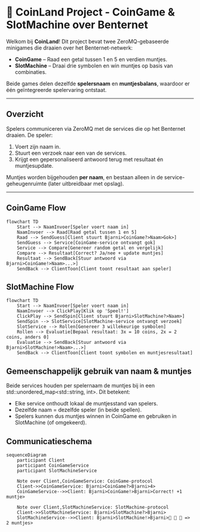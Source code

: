 # 🎰 CoinLand Project - CoinGame & SlotMachine over Benternet

Welkom bij **CoinLand**! Dit project bevat twee ZeroMQ-gebaseerde minigames die draaien over het Benternet-netwerk:

- **CoinGame** – Raad een getal tussen 1 en 5 en verdien muntjes.
- **SlotMachine** – Draai drie symbolen en win muntjes op basis van combinaties.

Beide games delen dezelfde **spelersnaam** en **muntjesbalans**, waardoor er één geïntegreerde spelervaring ontstaat. 

---

## Overzicht

Spelers communiceren via ZeroMQ met de services die op het Benternet draaien. De speler:

1. Voert zijn naam in.
2. Stuurt een verzoek naar een van de services.
3. Krijgt een gepersonaliseerd antwoord terug met resultaat én muntjesupdate.

Muntjes worden bijgehouden **per naam**, en bestaan alleen in de service-geheugenruimte (later uitbreidbaar met opslag).

---

## CoinGame Flow

```mermaid
flowchart TD
    Start --> NaamInvoer[Speler voert naam in]
    NaamInvoer --> Raad[Raad getal tussen 1 en 5]
    Raad --> SendGuess[Client stuurt Bjarni>CoinGame?>Naam>Gok>]
    SendGuess --> Service[CoinGame-service ontvangt gok]
    Service --> Compare[Genereer random getal en vergelijk]
    Compare --> Resultaat[Correct? Ja/nee + update muntjes]
    Resultaat --> SendBack[Stuur antwoord via Bjarni>CoinGame!>Naam>...>]
    SendBack --> ClientToon[Client toont resultaat aan speler]
```
## SlotMachine Flow
```mermaid
flowchart TD
    Start --> NaamInvoer[Speler voert naam in]
    NaamInvoer --> ClickPlay[Klik op 'Speel!']
    ClickPlay --> SendSpin[Client stuurt Bjarni>SlotMachine?>Naam>]
    SendSpin --> SlotService[SlotMachine-service ontvangt verzoek]
    SlotService --> Rollen[Genereer 3 willekeurige symbolen]
    Rollen --> Evaluatie[Bepaal resultaat: 3x = 10 coins, 2x = 2 coins, anders 0]
    Evaluatie --> SendBack[Stuur antwoord via Bjarni>SlotMachine!>Naam>...>]
    SendBack --> ClientToon[Client toont symbolen en muntjesresultaat]
```

## Gemeenschappelijk gebruik van naam & muntjes
Beide services houden per spelernaam de muntjes bij in een std::unordered_map<std::string, int>. Dit betekent:
- Elke service onthoudt lokaal de muntjesstand van spelers.
- Dezelfde naam = dezelfde speler (in beide spellen).
- Spelers kunnen dus muntjes winnen in CoinGame en gebruiken in SlotMachine (of omgekeerd).

## Communicatieschema
```mermaid
sequenceDiagram
    participant Client
    participant CoinGameService
    participant SlotMachineService

    Note over Client,CoinGameService: CoinGame-protocol
    Client->>CoinGameService: Bjarni>CoinGame?>Bjarni>4>
    CoinGameService-->>Client: Bjarni>CoinGame!>Bjarni>Correct! +1 muntje>

    Note over Client,SlotMachineService: SlotMachine-protocol
    Client->>SlotMachineService: Bjarni>SlotMachine?>Bjarni>
    SlotMachineService-->>Client: Bjarni>SlotMachine!>Bjarni>🍒 🍒 🍋 => 2 muntjes>
```
